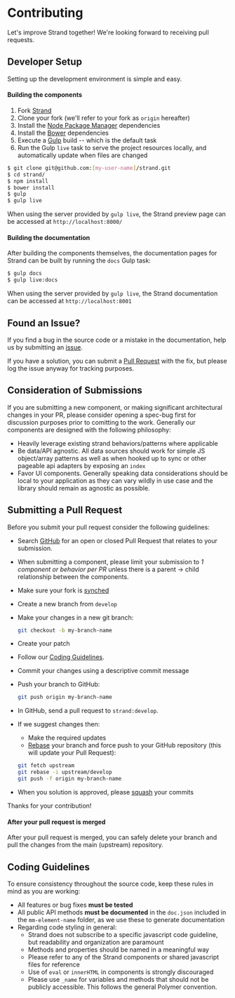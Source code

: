 # Contributing

Let's improve Strand together!  We're looking forward to receiving pull requests.

## <a name="developer"></a> Developer Setup

Setting up the development environment is simple and easy.

#### Building the components

1. Fork [Strand](https://github.com/MediaMath/strand)
1. Clone your fork (we'll refer to your fork as `origin` hereafter)
1. Install the [Node Package Manager](https://www.npmjs.com/) dependencies
1. Install the [Bower](http://bower.io/) dependencies
1. Execute a [Gulp](https://github.com/gulpjs/gulp) build -- which is the default task
1. Run the Gulp `live` task to serve the project resources locally, and automatically update when files are changed

```bash
$ git clone git@github.com:[my-user-name]/strand.git
$ cd strand/
$ npm install
$ bower install
$ gulp
$ gulp live
```

When using the server provided by `gulp live`, the Strand preview page can be accessed at `http://localhost:8000/`

#### Building the documentation

After building the components themselves, the documentation pages for Strand can be built by running the `docs` Gulp task:

```bash
$ gulp docs
$ gulp live:docs
```

When using the server provided by `gulp live`, the Strand documentation can be accessed at `http://localhost:8001`

## <a name="issue"></a> Found an Issue?
If you find a bug in the source code or a mistake in the documentation, help us by
submitting an [issue](https://github.com/MediaMath/strand/issues).

If you have a solution, you can submit a [Pull Request](#pr) with the fix, but please log the issue anyway for tracking purposes.

## Consideration of Submissions
If you are submitting a new component, or making significant architectural changes in your PR, please consider opening a spec-bug first for discussion purposes prior to comitting to the work.  Generally our components are designed with the following philosophy:
* Heavily leverage existing strand behaviors/patterns where applicable
* Be data/API agnostic. All data sources should work for simple JS object/array patterns as well as when hooked up to sync or other pageable api adapters by exposing an `index`
* Favor UI components. Generally speaking data considerations should be local to your application as they can vary wildly in use case and the library should remain as agnostic as possible.

## <a name="pr"></a>Submitting a Pull Request
Before you submit your pull request consider the following guidelines:

* Search [GitHub](https://github.com/MediaMath/strand/pulls) for an open or closed Pull Request that relates to your submission.
* When submitting a component, please limit your submission to _1 component or behavior per PR_ unless there is a parent -> child relationship between the components.
* Make sure your fork is [synched](https://help.github.com/articles/syncing-a-fork/)
* Create a new branch from `develop`
* Make your changes in a new git branch:

     ```bash
     git checkout -b my-branch-name
     ```

* Create your patch
* Follow our [Coding Guidelines](#guidelines).
* Commit your changes using a descriptive commit message
* Push your branch to GitHub:

    ```bash
    git push origin my-branch-name
    ```

* In GitHub, send a pull request to `strand:develop`.
* If we suggest changes then:
	* Make the required updates
	* [Rebase](https://help.github.com/articles/about-git-rebase/) your branch and force push to your GitHub repository (this will update your Pull Request):

    ```bash
    git fetch upstream
    git rebase -i upstream/develop
    git push -f origin my-branch-name
    ```

* When you solution is approved, please [squash](https://help.github.com/articles/about-git-rebase/) your commits

Thanks for your contribution!

#### After your pull request is merged

After your pull request is merged, you can safely delete your branch and pull the changes
from the main (upstream) repository.

## <a name="guidelines"></a> Coding Guidelines
To ensure consistency throughout the source code, keep these rules in mind as you are working:

* All features or bug fixes **must be tested**
* All public API methods **must be documented** in the `doc.json` included in the `mm-element-name` folder, as we use these to generate documentation
* Regarding code styling in general:
    * Strand does not subscribe to a specific javascript code guideline, but readability and organization are paramount
    * Methods and properties should be named in a meaningful way
    * Please refer to any of the Strand components or shared javascript files for reference
    * Use of `eval` or `innerHTML` in components is strongly discouraged
    * Please use `_name` for variables and methods that should not be publicly accessible. This follows the general Polymer convention.
